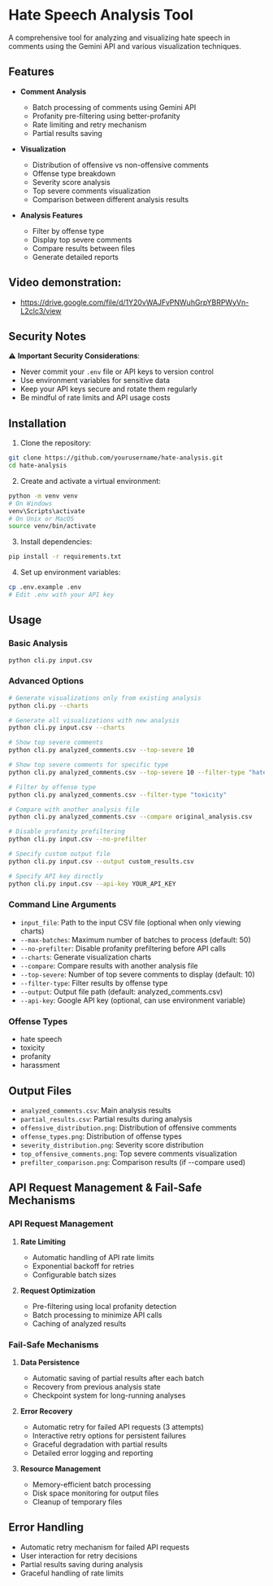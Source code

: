 # Hate Speech Analysis Tool

A comprehensive tool for analyzing and visualizing hate speech in comments using the Gemini API and various visualization techniques.

## Features

- **Comment Analysis**
  - Batch processing of comments using Gemini API
  - Profanity pre-filtering using better-profanity
  - Rate limiting and retry mechanism
  - Partial results saving

- **Visualization**
  - Distribution of offensive vs non-offensive comments
  - Offense type breakdown
  - Severity score analysis
  - Top severe comments visualization
  - Comparison between different analysis results

- **Analysis Features**
  - Filter by offense type
  - Display top severe comments
  - Compare results between files
  - Generate detailed reports
## Video demonstration: 
  - https://drive.google.com/file/d/1Y20vWAJFvPNWuhGrpYBRPWyVn-L2clc3/view
## Security Notes

⚠️ **Important Security Considerations**:
- Never commit your `.env` file or API keys to version control
- Use environment variables for sensitive data
- Keep your API keys secure and rotate them regularly
- Be mindful of rate limits and API usage costs

## Installation

1. Clone the repository:
```bash
git clone https://github.com/yourusername/hate-analysis.git
cd hate-analysis
```

2. Create and activate a virtual environment:
```bash
python -m venv venv
# On Windows
venv\Scripts\activate
# On Unix or MacOS
source venv/bin/activate
```

3. Install dependencies:
```bash
pip install -r requirements.txt
```

4. Set up environment variables:
```bash
cp .env.example .env
# Edit .env with your API key
```

## Usage

### Basic Analysis
```bash
python cli.py input.csv
```

### Advanced Options
```bash
# Generate visualizations only from existing analysis
python cli.py --charts

# Generate all visualizations with new analysis
python cli.py input.csv --charts

# Show top severe comments
python cli.py analyzed_comments.csv --top-severe 10

# Show top severe comments for specific type
python cli.py analyzed_comments.csv --top-severe 10 --filter-type "hate speech"

# Filter by offense type
python cli.py analyzed_comments.csv --filter-type "toxicity"

# Compare with another analysis file
python cli.py analyzed_comments.csv --compare original_analysis.csv

# Disable profanity prefiltering
python cli.py input.csv --no-prefilter

# Specify custom output file
python cli.py input.csv --output custom_results.csv

# Specify API key directly
python cli.py input.csv --api-key YOUR_API_KEY
```

### Command Line Arguments

- `input_file`: Path to the input CSV file (optional when only viewing charts)
- `--max-batches`: Maximum number of batches to process (default: 50)
- `--no-prefilter`: Disable profanity prefiltering before API calls
- `--charts`: Generate visualization charts
- `--compare`: Compare results with another analysis file
- `--top-severe`: Number of top severe comments to display (default: 10)
- `--filter-type`: Filter results by offense type
- `--output`: Output file path (default: analyzed_comments.csv)
- `--api-key`: Google API key (optional, can use environment variable)

### Offense Types
- hate speech
- toxicity
- profanity
- harassment

## Output Files

- `analyzed_comments.csv`: Main analysis results
- `partial_results.csv`: Partial results during analysis
- `offensive_distribution.png`: Distribution of offensive comments
- `offense_types.png`: Distribution of offense types
- `severity_distribution.png`: Severity score distribution
- `top_offensive_comments.png`: Top severe comments visualization
- `prefilter_comparison.png`: Comparison results (if --compare used)

## API Request Management & Fail-Safe Mechanisms

### API Request Management
1. **Rate Limiting**
   - Automatic handling of API rate limits
   - Exponential backoff for retries
   - Configurable batch sizes

2. **Request Optimization**
   - Pre-filtering using local profanity detection
   - Batch processing to minimize API calls
   - Caching of analyzed results

### Fail-Safe Mechanisms
1. **Data Persistence**
   - Automatic saving of partial results after each batch
   - Recovery from previous analysis state
   - Checkpoint system for long-running analyses

2. **Error Recovery**
   - Automatic retry for failed API requests (3 attempts)
   - Interactive retry options for persistent failures
   - Graceful degradation with partial results
   - Detailed error logging and reporting

3. **Resource Management**
   - Memory-efficient batch processing
   - Disk space monitoring for output files
   - Cleanup of temporary files

## Error Handling

- Automatic retry mechanism for failed API requests
- User interaction for retry decisions
- Partial results saving during analysis
- Graceful handling of rate limits
